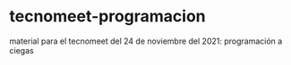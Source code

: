 # tecnomeet-programacion
material para el tecnomeet del 24 de noviembre del 2021: programación a ciegas
